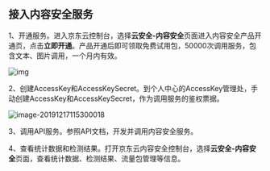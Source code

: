 ## **接入内容安全服务**

1、开通服务。进入京东云控制台，选择**云安全-内容安全**页面进入内容安全产品开通页，点击**立即开通**。产品开通后即可领取免费试用包，50000次调用服务，包含文本、图片调用，一个月内有效。

  ![img](D://wangxuejiao17//Documents//JD//office_dongdong//wangxuejiao17//Image//6ddc549a1ab58315a0f44a364b409ce0_src) 

2、创建AccessKey和AccessKeySecret。到个人中心的AccessKey管理处，手动创建AccessKey和AccessKeySecret，作为调用服务的鉴权票据。

![image-20191217115300018](C:\Users\wangxuejiao17\AppData\Roaming\Typora\typora-user-images\image-20191217115300018.png)

3、调用API服务。参照API文档，开发并调用内容安全服务。

4、查看统计数据和检测结果。打开京东云内容安全控制台，选择**云安全-内容安全**页面，查看统计数据、检测结果、流量包管理等信息。